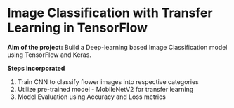 # Image Classification with Transfer Learning in TensorFlow

**Aim of the project:**
Build a Deep-learning based Image Classification model using TensorFlow and Keras.

**Steps incorporated**
1. Train CNN to classify flower images into respective categories
2. Utilize pre-trained model - MobileNetV2 for transfer learning
3. Model Evaluation using Accuracy and Loss metrics
